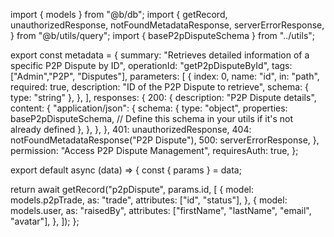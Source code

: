 import { models } from "@b/db";
import {
  getRecord,
  unauthorizedResponse,
  notFoundMetadataResponse,
  serverErrorResponse,
} from "@b/utils/query";
import { baseP2pDisputeSchema } from "../utils";

export const metadata = {
  summary: "Retrieves detailed information of a specific P2P Dispute by ID",
  operationId: "getP2pDisputeById",
  tags: ["Admin","P2P", "Disputes"],
  parameters: [
    {
      index: 0,
      name: "id",
      in: "path",
      required: true,
      description: "ID of the P2P Dispute to retrieve",
      schema: { type: "string" },
    },
  ],
  responses: {
    200: {
      description: "P2P Dispute details",
      content: {
        "application/json": {
          schema: {
            type: "object",
            properties: baseP2pDisputeSchema, // Define this schema in your utils if it's not already defined
          },
        },
      },
    },
    401: unauthorizedResponse,
    404: notFoundMetadataResponse("P2P Dispute"),
    500: serverErrorResponse,
  },
  permission: "Access P2P Dispute Management",
  requiresAuth: true,
};

export default async (data) => {
  const { params } = data;

  return await getRecord("p2pDispute", params.id, [
    {
      model: models.p2pTrade,
      as: "trade",
      attributes: ["id", "status"],
    },
    {
      model: models.user,
      as: "raisedBy",
      attributes: ["firstName", "lastName", "email", "avatar"],
    },
  ]);
};
